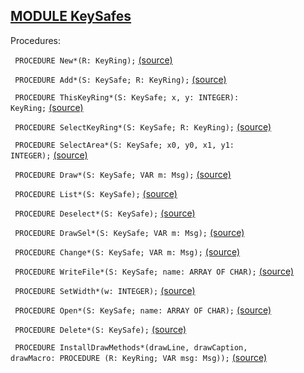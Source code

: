 
## [MODULE KeySafes](https://github.com/io-core/Attest/blob/main/KeySafes.Mod)

Procedures:


<code>  PROCEDURE New*(R: KeyRing);</code> [(source)](https://github.com/io-core/Attest/blob/main/KeySafes.Mod#L80)


<code>  PROCEDURE Add*(S: KeySafe; R: KeyRing);</code> [(source)](https://github.com/io-core/Attest/blob/main/KeySafes.Mod#L84)


<code>  PROCEDURE ThisKeyRing*(S: KeySafe; x, y: INTEGER): KeyRing;</code> [(source)](https://github.com/io-core/Attest/blob/main/KeySafes.Mod#L89)


<code>  PROCEDURE SelectKeyRing*(S: KeySafe; R: KeyRing);</code> [(source)](https://github.com/io-core/Attest/blob/main/KeySafes.Mod#L96)


<code>  PROCEDURE SelectArea*(S: KeySafe; x0, y0, x1, y1: INTEGER);</code> [(source)](https://github.com/io-core/Attest/blob/main/KeySafes.Mod#L101)


<code>  PROCEDURE Draw*(S: KeySafe; VAR m: Msg);</code> [(source)](https://github.com/io-core/Attest/blob/main/KeySafes.Mod#L115)


<code>  PROCEDURE List*(S: KeySafe);</code> [(source)](https://github.com/io-core/Attest/blob/main/KeySafes.Mod#L122)


<code>  PROCEDURE Deselect*(S: KeySafe);</code> [(source)](https://github.com/io-core/Attest/blob/main/KeySafes.Mod#L137)


<code>  PROCEDURE DrawSel*(S: KeySafe; VAR m: Msg);</code> [(source)](https://github.com/io-core/Attest/blob/main/KeySafes.Mod#L143)


<code>  PROCEDURE Change*(S: KeySafe; VAR m: Msg);</code> [(source)](https://github.com/io-core/Attest/blob/main/KeySafes.Mod#L152)


<code>  PROCEDURE WriteFile*(S: KeySafe; name: ARRAY OF CHAR);</code> [(source)](https://github.com/io-core/Attest/blob/main/KeySafes.Mod#L163)


<code>  PROCEDURE SetWidth*(w: INTEGER);</code> [(source)](https://github.com/io-core/Attest/blob/main/KeySafes.Mod#L171)


<code>  PROCEDURE Open*(S: KeySafe; name: ARRAY OF CHAR);</code> [(source)](https://github.com/io-core/Attest/blob/main/KeySafes.Mod#L176)


<code>  PROCEDURE Delete*(S: KeySafe);</code> [(source)](https://github.com/io-core/Attest/blob/main/KeySafes.Mod#L193)


<code>  PROCEDURE InstallDrawMethods*(drawLine, drawCaption, drawMacro: PROCEDURE (R: KeyRing; VAR msg: Msg));</code> [(source)](https://github.com/io-core/Attest/blob/main/KeySafes.Mod#L212)

